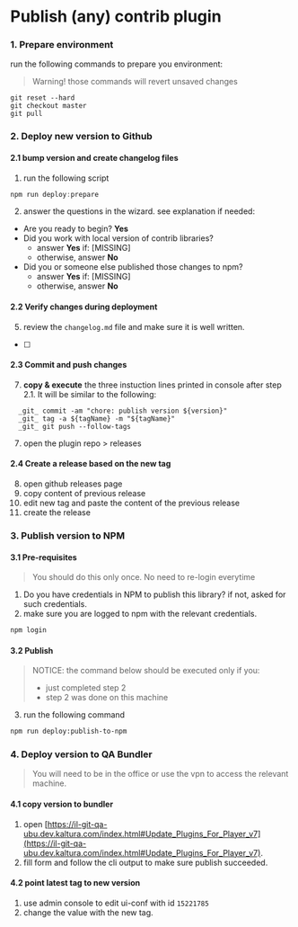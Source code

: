 # Publish (any) contrib plugin

### 1. Prepare environment
run the following commands to prepare you environment:

> Warning! those commands will revert unsaved changes
```
git reset --hard
git checkout master
git pull
```

### 2. Deploy new version to Github

#### 2.1 bump version and create changelog files
1. run the following script
```javascript
npm run deploy:prepare
```

2. answer the questions in the wizard. see explanation if needed:
  - Are you ready to begin? **Yes**
  - Did you work with local version of contrib libraries? 
    - answer **Yes** if: [MISSING]
    - otherwise, answer **No** 
  - Did you or someone else published those changes to npm?
    - answer **Yes** if: [MISSING] 
    - otherwise, answer **No**

#### 2.2 Verify changes during deployment

5. review the `changelog.md` file and make sure it is well written.
  - [ ] 

#### 2.3 Commit and push changes
7. **copy & execute** the three instuction lines printed in console after step 2.1. It will be similar to the following:
```
  _git_ commit -am "chore: publish version ${version}"
  _git_ tag -a ${tagName} -m "${tagName}"
  _git_ git push --follow-tags  
```

7. open the plugin repo > releases

#### 2.4 Create a release based on the new tag 
8. open github releases page
9. copy content of previous release
10. edit new tag and paste the content of the previous release
11. create the release 

### 3. Publish version to NPM

#### 3.1 Pre-requisites

> You should do this only once. No need to re-login everytime

1. Do you have credentials in NPM to publish this library? if not, asked for such credentials.
2. make sure you are logged to npm with the relevant credentials. 
```javascript
npm login
```

#### 3.2 Publish
> NOTICE: the command below should be executed only if you:
> - just completed step 2
> - step 2 was done on this machine  

3. run the following command
```bash
npm run deploy:publish-to-npm
```

### 4. Deploy version to QA Bundler
> You will need to be in the office or use the vpn to access the relevant machine.

#### 4.1 copy version to bundler
1. open [https://il-git-qa-ubu.dev.kaltura.com/index.html#Update_Plugins_For_Player_v7](https://il-git-qa-ubu.dev.kaltura.com/index.html#Update_Plugins_For_Player_v7).
2. fill form and follow the cli output to make sure publish succeeded. 

#### 4.2 point latest tag to new version
1. use admin console to edit ui-conf with id `15221785`
2. change the value with the new tag.
